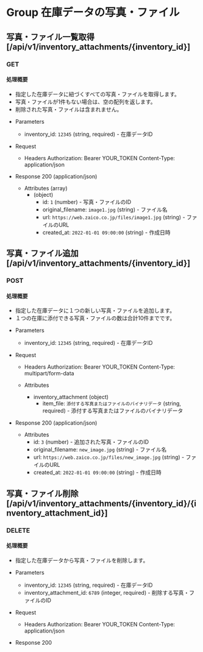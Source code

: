 # Group 在庫データの写真・ファイル

## 写真・ファイル一覧取得 [/api/v1/inventory_attachments/{inventory_id}]
### GET
#### 処理概要
* 指定した在庫データに紐づくすべての写真・ファイルを取得します。
* 写真・ファイルが1件もない場合は、空の配列を返します。
* 削除された写真・ファイルは含まれません。

+ Parameters
    + inventory_id: `12345` (string, required) - 在庫データID

+ Request
    + Headers
            Authorization: Bearer YOUR_TOKEN
            Content-Type: application/json

+ Response 200 (application/json)
    + Attributes (array)
        + (object)
            + id: `1` (number) - 写真・ファイルのID
            + original_filename: `image1.jpg` (string) - ファイル名
            + url: `https://web.zaico.co.jp/files/image1.jpg` (string) - ファイルのURL
            + created_at: `2022-01-01 09:00:00` (string) - 作成日時

## 写真・ファイル追加 [/api/v1/inventory_attachments/{inventory_id}]
### POST
#### 処理概要
* 指定した在庫データに１つの新しい写真・ファイルを追加します。
* １つの在庫に添付できる写真・ファイルの数は合計10件までです。

+ Parameters
    + inventory_id: `12345` (string, required) - 在庫データID

+ Request
    + Headers
            Authorization: Bearer YOUR_TOKEN
            Content-Type: multipart/form-data

    + Attributes
       + inventory_attachment (object)  
           + item_file: `添付する写真またはファイルのバイナリデータ` (string, required) - 添付する写真またはファイルのバイナリデータ

+ Response 200 (application/json)
    + Attributes
        + id: `3` (number) - 追加された写真・ファイルのID
        + original_filename: `new_image.jpg` (string) - ファイル名
        + url: `https://web.zaico.co.jp/files/new_image.jpg` (string) - ファイルのURL
        + created_at: `2022-01-01 09:00:00` (string) - 作成日時

## 写真・ファイル削除 [/api/v1/inventory_attachments/{inventory_id}/{inventory_attachment_id}]
### DELETE
#### 処理概要
* 指定した在庫データから写真・ファイルを削除します。

+ Parameters
    + inventory_id: `12345` (string, required) - 在庫データID
    + inventory_attachment_id: `6789` (integer, required) - 削除する写真・ファイルのID

+ Request
    + Headers
            Authorization: Bearer YOUR_TOKEN
            Content-Type: application/json

+ Response 200

